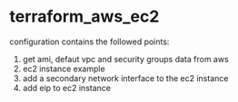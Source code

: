 # terraform_aws_ec2
configuration contains the followed points:
  1. get ami, defaut vpc and security groups data from aws
  2. ec2 instance example
  3. add a secondary network interface to the ec2 instance
  4. add eip to ec2 instance
